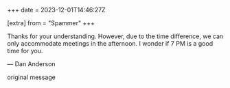 +++
date = 2023-12-01T14:46:27Z

[extra]
from = "Spammer"
+++

Thanks for your understanding. However, due to the time difference, we can only accommodate meetings in the afternoon. I wonder if 7 PM is a good time for you.

—
Dan Anderson

 original message 
